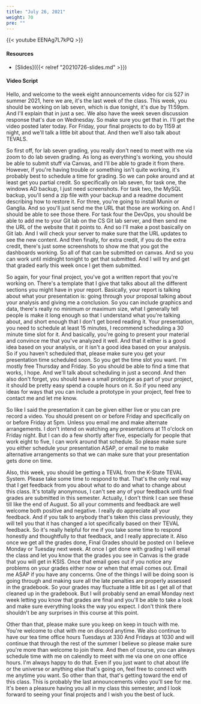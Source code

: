 ```yaml
---
title: "July 26, 2021"
weight: 70
pre: ""
---
```


{{< youtube EENAg7L7kPQ >}}

#### Resources

* [Slides]({{< relref "20210726-slides.md" >}})

#### Video Script

Hello, and welcome to the week eight announcements video for cis 527 in summer 2021, here we are, it's the last week of the class. This week, you should be working on lab seven, which is due tonight, it's due by 11:59pm. And I'll explain that in just a sec. We also have the week seven discussion response that's due on Wednesday. So make sure you get that in. I'll get the video posted later today. For Friday, your final projects to do by 1159 at night, and we'll talk a little bit about that. And then we'll also talk about TEVALS. 

So first off, for lab seven grading, you really don't need to meet with me via zoom to do lab seven grading. As long as everything's working, you should be able to submit stuff via Canvas, and I'll be able to grade it from there. However, if you're having trouble or something isn't quite working, it's probably best to schedule a time for grading. So we can poke around and at least get you partial credit. So specifically on lab seven, for task one, the windows AD backup, I just need screenshots. For task two, the MySQL backup, you'll send a zip file with your backup and a readme document describing how to restore it. For three, you're going to install Munin or Ganglia. And so you'll just send me the URL that those are working on. And I should be able to see those there. For task four the DevOps, you should be able to add me to your Git lab on the CS Git lab server, and then send me the URL of the website that it points to. And so I'll make a post basically on Git lab. And I will check your server to make sure that the URL updates to see the new content. And then finally, for extra credit, if you do the extra credit, there's just some screenshots to show me that you got the dashboards working. So all of that can be submitted on canvas. And so you can work until midnight tonight to get that submitted. And I will try and get that graded early this week once I get them submitted. 

So again, for your final project, you've got a written report that you're working on. There's a template that I give that talks about all the different sections you might have in your report. Basically, your report is talking about what your presentation is: going through your proposal talking about your analysis and giving me a conclusion. So you can include graphics and data, there's really no minimum or maximum size, what I generally tell people is make it long enough so that I understand what you're talking about, and short enough that I don't get bored reading it. Your presentation, you need to schedule at least 15 minutes, I recommend scheduling a 30 minute time slot for it. And basically, you're going to present your material and convince me that you've analyzed it well. And that it either is a good idea based on your analysis, or it isn't a good idea based on your analysis. So if you haven't scheduled that, please make sure you get your presentation time scheduled soon. So you get the time slot you want. I'm mostly free Thursday and Friday. So you should be able to find a time that works, I hope. And we'll talk about scheduling in just a second. And then also don't forget, you should have a small prototype as part of your project, it should be pretty easy spend a couple hours on it. So if you need any ideas for ways that you can include a prototype in your project, feel free to contact me and let me know. 

So like I said the presentation it can be given either live or you can pre record a video. You should present on or before Friday and specifically on or before Friday at 5pm. Unless you email me and make alternate arrangements. I don't intend on watching any presentations at 11 o'clock on Friday night. But I can do a few shortly after five, especially for people that work eight to five, I can work around that schedule. So please make sure you either schedule your presentation ASAP, or email me to make alternative arrangements so that we can make sure that your presentation gets done on time. 

Also, this week, you should be getting a TEVAL from the K-State TEVAL System. Please take some time to respond to that. That's the only real way that I get feedback from you about what to do and what to change about this class. It's totally anonymous, I can't see any of your feedback until final grades are submitted in this semester. Actually, I don't think I can see these till like the end of August. So all your comments and feedback are well welcome both positive and negative. I really do appreciate all your feedback. And if you talk to anybody that's taken this class previously, they will tell you that it has changed a lot specifically based on their TEVAL feedback. So it's really helpful for me if you take some time to respond honestly and thoughtfully to that feedback, and I really appreciate it. Also once we get all the grades done, Final Grades should be posted on I believe Monday or Tuesday next week. At once I get done with grading I will email the class and let you know that the grades you see in Canvas is the grade that you will get in KSIS. Once that email goes out if you notice any problems on your grades either now or when that email comes out. Email me ASAP if you have any concerns. One of the things I will be doing soon is going through and making sure all the late penalties are properly assessed in the gradebook. So your grades may fluctuate a little bit as I get all of that cleaned up in the gradebook. But I will probably send an email Monday next week letting you know that grades are final and you'll be able to take a look and make sure everything looks the way you expect. I don't think there shouldn't be any surprises in this course at this point. 

Other than that, please make sure you keep on keep in touch with me. You're welcome to chat with me on discord anytime. We also continue to have our tea time office hours Tuesdays at 330 And Fridays at 1030 and will continue that through the rest of the summer I believe so please make sure you're more than welcome to join there. And then of course, you can always schedule time with me on calendly to meet with me via one on one office hours. I'm always happy to do that. Even if you just want to chat about life or the universe or anything else that's going on, feel free to connect with me anytime you want. So other than that, that's getting toward the end of this class. This is probably the last announcements video you'll see for me. It's been a pleasure having you all in my class this semester, and I look forward to seeing your final projects and I wish you the best of luck. 



